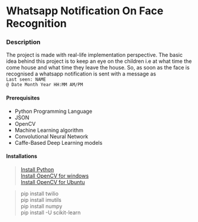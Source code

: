 # Whatsapp Notification On Face Recognition
### Description
The project is made with real-life implementation perspective. The basic idea behind this project is to keep an eye on the children i.e at what time the come house and what time they leave the house. So, as soon as the face is recognised a whatsapp notification is sent with a message as <br/>
`Last seen: NAME` <br/>
`@ Date Month Year HH:MM AM/PM` <br/>

#### Prerequisites
- Python Programming Language
- JSON
- OpenCV
- Machine Learning algorithm
- Convolutional Neural Network 
- Caffe-Based Deep Learning models
 
#### Installations
> [Install Python](https://www.python.org/downloads/)<br/>
> [Install OpenCV for windows](https://docs.opencv.org/master/d5/de5/tutorial_py_setup_in_windows.html) <br/>
> [Install OpenCV for Ubuntu](https://docs.opencv.org/master/d2/de6/tutorial_py_setup_in_ubuntu.html) <br/>

> pip install twilio <br/>
> pip install imutils <br/>
> pip install numpy <br/>
> pip install -U scikit-learn <br/>
